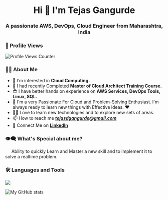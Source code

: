 <h1 align="center">Hi 👋 I'm Tejas Gangurde</h1>
<h3 align="center">A passionate AWS, DevOps, Cloud Engineer from Maharashtra, India</h3>

### 🌟 Profile Views  
<p align="left"> 
  <img src="https://img.shields.io/badge/Profile%20Views-5000-blue" alt="Profile Views Counter" />
</p>

### 🙋‍♂️ About Me
- 👀 I’m interested in **Cloud Computing.**
- 🌱 I had recently Completed **Master of Cloud Architect Training Course.**
- 😎 I have better hands on experience on **AWS Services, DevOps Tools, Linux, SQL.**
- 🥋 I'm a very Passionate For Cloud and Problem-Solving Enthusiast. I'm always ready to learn new things with Effective ideas. ❤
- 👨‍💻 Love to learn new technologies and to explore new sets of areas.
- 📫 How to reach me ***[tejasdgangurde@gmail.com](mailto:tejasdgangurde@gmail.com)***
- 🔗 Connect Me on **[LinkedIn](https://linkedin.com/in/tejasdgangurde)**

### 👁‍🗨 What's Special about me?
  &nbsp;&nbsp;&nbsp;&nbsp;&nbsp;Ability to quickly Learn and Master a new skill and to implement it to solve a realtime problem.

### 🛠 Languages and Tools  
<!-- Add icons for different tools -->
<p align="left">
  <img src="https://skillicons.dev/icons?i=aws,docker,kubernetes,jenkins,ansible,terraform,prometheus,grafana,git,github,githubactions,wordpress,php,linux,debian,windows,powershell,mysql,postgres,dynamodb,vscode,pycharm,bash,maven,nginx,ubuntu,npm,py,vim,nodejs,flask,linkedin,gmail" />
</p>

![My GitHub stats](https://github-readme-stats.vercel.app/api?username=tejasdgangurde&hide=contribs,prs)

<!---
tejpatil96k/tejpatil96k is a ✨ special ✨ repository because its `README.md` (this file) appears on your GitHub profile.
You can click the Preview link to take a look at your changes.
--->
